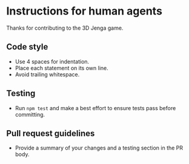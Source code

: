 # Instructions for human agents

Thanks for contributing to the 3D Jenga game.

## Code style
- Use 4 spaces for indentation.
- Place each statement on its own line.
- Avoid trailing whitespace.

## Testing
- Run `npm test` and make a best effort to ensure tests pass before committing.

## Pull request guidelines
- Provide a summary of your changes and a testing section in the PR body.
